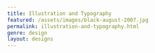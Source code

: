 ```yaml
---
title: Illustration and Typography
featured: /assets/images/black-august-2007.jpg
permalink: illustration-and-typography.html
genre: design
layout: designs
---
```

